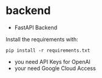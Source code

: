 # backend

- FastAPI Backend

Install the requirements with:

```pip install -r requirements.txt```


- you need API Keys for OpenAI
- your need Google Cloud Access 
